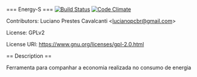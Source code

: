 === Energy-S ===  [![Build Status](https://travis-ci.org/LucianoPC/energy-s.svg?branch=master)](https://travis-ci.org/LucianoPC/energy-s) [![Code Climate](https://codeclimate.com/github/LucianoPC/energy-s/badges/gpa.svg)](https://codeclimate.com/github/LucianoPC/energy-s)

Contributors: Luciano Prestes Cavalcanti <<lucianopcbr@gmail.com>>

License: GPLv2

License URI: https://www.gnu.org/licenses/gpl-2.0.html


== Description ==

Ferramenta para companhar a economia realizada no consumo de energia
